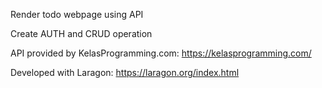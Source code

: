Render todo webpage using API

Create AUTH and CRUD operation

API provided by KelasProgramming.com: https://kelasprogramming.com/

Developed with Laragon: https://laragon.org/index.html
